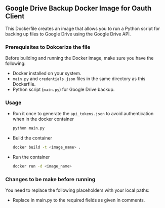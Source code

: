 ## Google Drive Backup Docker Image for Oauth Client

This Dockerfile creates an image that allows you to run a Python script for backing up files to Google Drive using the Google Drive API.

### Prerequisites to Dokcerize the file

Before building and running the Docker image, make sure you have the following:

- Docker installed on your system.
- `main.py` and `credentials.json` files in the same directory as this Dockerfile.
- Python script (`main.py`) for Google Drive backup.

### Usage

- Run it once to generate the `api_tokens.json` to avoid authentication when in the docker container
  ```bash
  python main.py
  ```

- Build the container
  ```bash
  docker build -t <image_name> .
  ```
- Run the container
  ```bash
  docker run -d <image_name>
  ```

### Changes to be make before running

You need to replace the following placeholders with your local paths:

- Replace <tags> in main.py to the required fields as given in comments.

  
